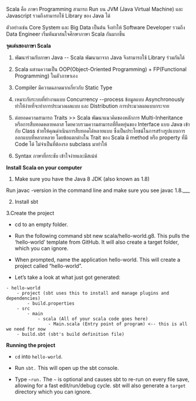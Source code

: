 Scala คือ ภาษา Programming  สามารถ Run บน JVM (Java Virtual Machine) และ Javascript รวมถึงสามารถใช้ Library ของ Java ได้

ตัวอย่างเช่น Core System และ Big Data เป็นต้น จึงทำให้ Software Developer รวมถึง Data Engineer เริ่มหันมาสนใจศึกษาภาษา Scala กันมากขึ้น

**จุดเด่นของภาษา Scala**

1. พัฒนาร่วมกับภาษา Java  -- Scala พัฒนามาจาก Java จึงสามารถใช้ Library ร่วมกันได้

2. Scala ผสานความเป็น OOP(Object-Oriented Programming) + FP(Functional Programming) ในตัวภาษาเอง

3. Compiler มีความฉลาดมากเกี่ยวกับ Static Type

4. เหมาะกับระบบที่ทำงานแบบ Concurrency --process ข้อมูลแบบ Asynchronously ทำให้ง่ายที่จะทำการประมวลผลแบบ และ Distribution การประมวลผลแบบกระจาย

5. ต่อยอดความสามารถ Traits >> Scala พัฒนาแนวคิดของหลักการ Multi-Inheritance หรือการสืบทอดหลายคลาส โดยควบรวมความสามารถที่ยืดหยุ่นของ Interface แบบ Java เข้ากับ Class ช่วยให้คุณดำเนินการสืบทอดได้หลายแบบ ซึ่งเป็นประโยชน์ในการสร้างรูปแบบการออกแบบที่หลากหลาย โดยข้อแตกต่างใน Trait ของ Scala มี method หรือ property ที่มี Code ได้ ไม่จำเป็นที่ต้องรอ subclass มาทำให้

6. Syntax ภาษาที่กระชับ เข้าใจง่ายและมีสเน่ห์

**Install Scala on your computer**


1. Make sure you have the Java 8 JDK (also known as 1.8)

Run javac -version in the command line and make sure you see javac 1.8.___

2. Install sbt


3.Create the project

- cd to an empty folder.

- Run the following command sbt new scala/hello-world.g8. This pulls the ‘hello-world’ template from GitHub. It will also create a target folder, which you can ignore.

- When prompted, name the application hello-world. This will create a project called “hello-world”.
- Let’s take a look at what just got generated:

```
- hello-world
    - project (sbt uses this to install and manage plugins and dependencies)
        - build.properties
    - src
        - main
            - scala (All of your scala code goes here)
                - Main.scala (Entry point of program) <-- this is all we need for now
    - build.sbt (sbt's build definition file)
```

**Running the project**


- `cd` into `hello-world`.

- Run `sbt.` This will open up the sbt console.
- Type `~run.` The `~` is optional and causes sbt to re-run on every file save, allowing for a fast edit/run/debug cycle. sbt will also generate a `target` directory which you can ignore.
